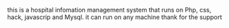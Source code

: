 this is a hospital infomation management system that runs on Php, css, hack, javascrip and Mysql. it can run on any machine
thank for the support
